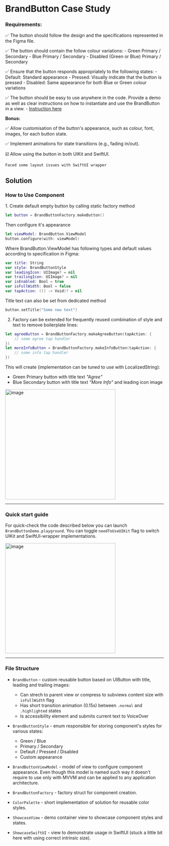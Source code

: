# BrandButton Case Study

### Requirements:
✅ The button should follow the design and the specifications represented in the Figma file.

✅ The button should contain the follow colour variations:
    - Green Primary / Secondary
    - Blue Primary / Secondary
    - Disabled (Green or Blue) Primary / Secondary

✅ Ensure that the button responds appropriately to the following states:
    - Default: Standard appearance
    - Pressed: Visually indicate that the button is pressed
    - Disabled: Same appearance for both Blue or Green colour variations
    
✅ The button should be easy to use anywhere in the code. Provide a demo as well as clear instructions on how to instantiate and use the BrandButton in a view. - [Instruction here](#how-to-use)

**Bonus:**

✅ Allow customisation of the button's appearance, such as colour, font, images, for each button state.

✅ Implement animations for state transitions (e.g., fading in/out).

☑️ Allow using the button in both UIKit and SwiftUI.
    
    Faced some layout issues with SwiftUI wrapper

## Solution

<h3 id="how-to-use">How to Use Component</h3>
1. Create default empty button by calling static factory method

```swift
let button = BrandButtonFactory.makeButton()
```
Then configure it's appearance

```swift
let viewModel: BrandButton.ViewModel
button.configure(with: viewModel)
```

Where BrandButton.ViewModel has following types and default values according to specification in Figma:
```swift
var title: String
var style: BrandButtonStyle
var leadingIcon: UIImage? = nil
var trailingIcon: UIImage? = nil
var isEnabled: Bool = true
var isFullWidth: Bool = false
var tapAction: (() -> Void)? = nil
```

Title text can also be set from dedicated method
```swift
button.setTitle("Some new text")
```

2. Factory can be extended for frequently reused combination of style and text to remove boilerplate lines:
```swift
let agreeButton = BrandButtonFactory.makeAgreeButton(tapAction: {
    // some agree tap handler
})
let moreInfoButton = BrandButtonFactory.makeInfoButton(tapAction: {
    // some info tap handler
})
```
This will create (implementation can be tuned to use with LocalizedString):
- Green Primary button with title text *"Agree"*
- Blue Secondary button with title text *"More Info"* and leading icon image

<img width="350" alt="image" src="https://github.com/bllizard22/button-case-study/assets/37974438/085a0281-e081-4018-86af-9bb496d041ab">

------

### Quick start guide
For quick-check the code described below you can launch `BrandButtonDemo.playground`.
You can toggle `needToUseUIKit` flag to switch UIKit and SwiftUI-wrapper implementations.

<img width="350" alt="image" src="https://github.com/bllizard22/button-case-study/assets/37974438/b4c36cae-a90b-4851-a28b-7f112ab69a49">


------

### File Structure
- `BrandButton` - custom reusable button based on UIButton with title, leading and trailing images:
    - Can strech to parent view or compress to subviews content size with `isFullWidth` flag
    - Has short transition animation (0.15s) between `.normal` and `.highlighted` states
    - Is accessibility element and submits current text to VoiceOver

- `BrandButtonStyle` - enum responsible for storing component's styles for various states:
    - Green / Blue
    - Primary / Secondary
    - Default / Pressed / Disabled
    - Custom appearance

- `BrandButtonViewModel` - model of view to configure component appearance. Even though this model is named such way it doesn't require to use only with MVVM and can be applied to any application architecture.

- `BrandButtonFactory` - factory struct for component creation.

- `ColorPalette` - short implementation of solution for reusable color styles.

- `ShowcaseView` - demo container view to showcase component styles and states.

- `ShowcaseSwiftUI` - view to demonstrate usage in SwiftUI (stuck a little bit here with using correct intrinsic size).
